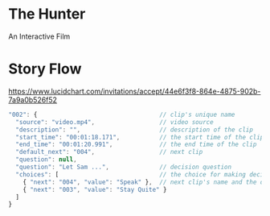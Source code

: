 # The Hunter

An Interactive Film

# Story Flow

https://www.lucidchart.com/invitations/accept/44e6f3f8-864e-4875-902b-7a9a0b526f52

```js
"002": {                                  // clip's unique name
  "source": "video.mp4",                  // video source
  "description": "",                      // description of the clip
  "start_time": "00:01:18.171",           // the start time of the clip
  "end_time": "00:01:20.991",             // the end time of the clip
  "default_next": "004",                  // next clip
  "question": null,
  "question": "Let Sam ...",              // decision question
  "choices": [                            // the choice for making decision
    { "next": "004", "value": "Speak" },  // next clip's name and the decision's answer
    { "next": "003", "value": "Stay Quite" }
  ]
}
```
